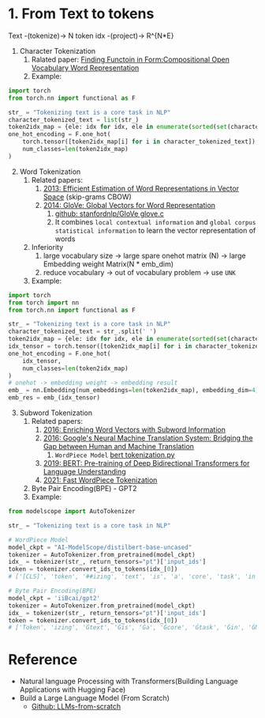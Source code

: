 
# 1. From Text to tokens


Text -(tokenize)-> N token idx -(project)-> R^{N*E}

1. Character Tokenization
   1. Ralated paper: [Finding Functoin in Form:Compositional Open Vocabulary Word Representation]()
   2. Example: 
```python
import torch 
from torch.nn import functional as F

str_ = "Tokenizing text is a core task in NLP"
character_tokenized_text = list(str_)
token2idx_map = {ele: idx for idx, ele in enumerate(sorted(set(character_tokenized_text)))}
one_hot_encoding = F.one_hot(
    torch.tensor([token2idx_map[i] for i in character_tokenized_text]), 
    num_classes=len(token2idx_map)
)
```
2. Word Tokenization
   1. Related papers: 
      1. [2013: Efficient Estimation of Word Representations in Vector Space](https://www.semanticscholar.org/reader/f6b51c8753a871dc94ff32152c00c01e94f90f09) (skip-grams CBOW)
      2. [2014: GloVe: Global Vectors for Word Representation](https://aclanthology.org/D14-1162.pdf)
         1. [github: stanfordnlp/GloVe glove.c](https://github.com/stanfordnlp/GloVe/blob/master/src/glove.c)
         2. It combines `local contextual information` and `global corpus statistical information` to learn the vector representation of words
   2. Inferiority
      1. large vocabulary size -> large spare onehot matrix (N) -> large Embedding weight Matrix(N * emb_dim)
      2. reduce vocabulary -> out of vocabulary problem -> use `UNK`
   3. Example: 
```python
import torch 
from torch import nn
from torch.nn import functional as F

str_ = "Tokenizing text is a core task in NLP"
character_tokenized_text = str_.split(' ')
token2idx_map = {ele: idx for idx, ele in enumerate(sorted(set(character_tokenized_text)))}
idx_tensor = torch.tensor([token2idx_map[i] for i in character_tokenized_text]).long()
one_hot_encoding = F.one_hot(
    idx_tensor, 
    num_classes=len(token2idx_map)
)
# onehot -> embedding weight -> embedding result
emb_ = nn.Embedding(num_embeddings=len(token2idx_map), embedding_dim=4)
emb_res = emb_(idx_tensor)
```
3. Subword Tokenization
    1. Related papers: 
       1. [2016: Enriching Word Vectors with Subword Information](https://www.semanticscholar.org/reader/e2dba792360873aef125572812f3673b1a85d850)
       2. [2016: Google's Neural Machine Translation System: Bridging the Gap between Human and Machine Translation](https://www.semanticscholar.org/reader/c6850869aa5e78a107c378d2e8bfa39633158c0c)
          1. `WordPiece Model`  [bert tokenization.py](https://github.com/google-research/bert/blob/master/tokenization.py)
       3. [2019: BERT: Pre-training of Deep Bidirectional Transformers for Language Understanding](https://www.semanticscholar.org/reader/df2b0e26d0599ce3e70df8a9da02e51594e0e992)
       4. [2021: Fast WordPiece Tokenization](https://arxiv.org/pdf/2012.15524)
    2. Byte Pair Encoding(BPE) - GPT2
    3. Example: 
```python
from modelscope import AutoTokenizer

str_ = "Tokenizing text is a core task in NLP"

# WordPiece Model
model_ckpt = "AI-ModelScope/distilbert-base-uncased"
tokenizer = AutoTokenizer.from_pretrained(model_ckpt)
idx_ = tokenizer(str_, return_tensors="pt")['input_ids']
token = tokenizer.convert_ids_to_tokens(idx_[0])
# ['[CLS]', 'token', '##izing', 'text', 'is', 'a', 'core', 'task', 'in', 'nl', '##p', '[SEP]']

# Byte Pair Encoding(BPE)
model_ckpt = 'iiBcai/gpt2'
tokenizer = AutoTokenizer.from_pretrained(model_ckpt)
idx_ = tokenizer(str_, return_tensors="pt")['input_ids']
token = tokenizer.convert_ids_to_tokens(idx_[0])
# ['Token', 'izing', 'Ġtext', 'Ġis', 'Ġa', 'Ġcore', 'Ġtask', 'Ġin', 'ĠN', 'LP']
```

# Reference

- Natural language Processing with Transformers(Building Language Applications with Hugging Face)
- Build a Large Language Model (From Scratch)
  - [Github: LLMs-from-scratch](https://github.com/rasbt/LLMs-from-scratch)